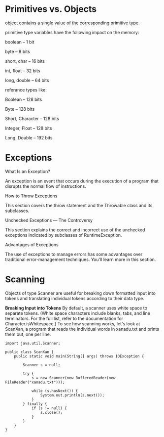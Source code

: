 # Primitives vs. Objects

object contains a single value of the corresponding primitive type.

primitive type variables have the following impact on the memory:

boolean – 1 bit

byte – 8 bits

short, char – 16 bits

int, float – 32 bits

long, double – 64 bits

referance types like:

Boolean – 128 bits

Byte – 128 bits

Short, Character – 128 bits

Integer, Float – 128 bits

Long, Double – 192 bits

# Exceptions

What Is an Exception?

An exception is an event that occurs during the execution of a program that disrupts the normal flow of instructions.

How to Throw Exceptions

This section covers the throw statement and the Throwable class and its subclasses.

Unchecked Exceptions — The Controversy

This section explains the correct and incorrect use of the unchecked exceptions indicated by subclasses of RuntimeException.

Advantages of Exceptions

The use of exceptions to manage errors has some advantages over traditional error-management techniques. You'll learn more in this section.

# Scanning

Objects of type Scanner are useful for breaking down formatted input into tokens and translating individual tokens according to their data type.

**Breaking Input into Tokens**
By default, a scanner uses white space to separate tokens. (White space characters include blanks, tabs, and line terminators. For the full list, refer to the documentation for Character.isWhitespace.) To see how scanning works, let's look at ScanXan, a program that reads the individual words in xanadu.txt and prints them out, one per line.

```import java.io.*;
import java.util.Scanner;

public class ScanXan {
    public static void main(String[] args) throws IOException {

        Scanner s = null;

        try {
            s = new Scanner(new BufferedReader(new FileReader("xanadu.txt")));

            while (s.hasNext()) {
                System.out.println(s.next());
            }
        } finally {
            if (s != null) {
                s.close();
            }
        }
    }
}
```
